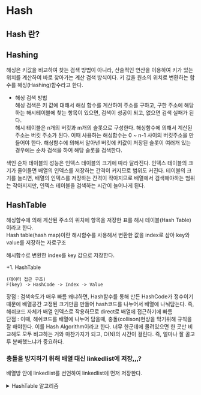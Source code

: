 # Hash

## Hash 란?

## Hashing

해싱은 키값을 비교하여 찾는 검색 방법이 아니라, 산술적인 연산을 이용하여 키가 있는 위치를 계산하여 바로 찾아가는 계산 검색 방식이다. 키 값을 원소의 위치로 변환하는 함수를 해싱(Hashing)함수라고 한다.

- 해싱 검색 방법  
해싱 검색은 키 값에 대해서 해싱 함수를 계산하여 주소를 구하고, 구한 주소에 해당하는 해시테이블에 찾는 항목이 있으면, 검색이 성공이 되고, 없으면 검색 실패가 된다.   
해시 테이블은 n개의 버킷과 m개의 슬롯으로 구성한다. 해싱함수에 의해서 계산된 주소는 버킷 주소가 된다. 이때 사용하는 해싱함수는 0 ~ n-1 사이의 버킷주소을 만들어야 한다. 해싱함수에 의해서 알아낸 버킷에 키값이 저장된 슬롯이 여러개 있는 경우에는 순차 검색을 하여 해당 슬롯을 검색한다.

색인 순차 테이블의 성능은 인덱스 테이블의 크기에 따라 달라진다. 인덱스 테이블의 크기가 줄어들면 배열의 인덱스를 저장하는 간격이 커지므로 범위도 커진다. 테이블의 크기를 늘리면, 배열의 인덱스를 저장하는 간격이 작아지므로 배열에서 검색해야하는 범위는 작아지지만, 인덱스 테이블을 검색하는 시간이 늘어나게 된다.

## HashTable
해싱함수에 의해 계산된 주소의 위치에 항목을 저장한 표를 해시 테이블(Hash Table)이라고 한다.  
Hash table(hash map)이란 해시함수를 사용해서 변환한 값을 index로 삼아 key와 value를 저장하는 자료구조

해시함수로 변환한 index를 key 값으로 저장한다.

+1. HashTable

    (데이터 접근 구조)
    F(key) -> HashCode -> Index -> Value

장점 : 검색속도가 매우 빠름 왜냐하면, Hash함수를 통해 만든 HashCode가 정수이기때문에 배열공간 고정된 크기만큼 만들어 hash코드를 나누어서 배열에 나눠담는다. 즉, 해쉬코드 자체가 배열 인덱스로 작용하므로 direct로 배열에 접근하기에 빠름  
단점 : 이때, 해쉬코드를 배열에 나누어 담을때, 충돌(collison)현상을 막기위해 규칙을 잘 해야한다. 이를 Hash Algorithm이라고 한다. 너무 한군데에 몰려있으면 한 곳만 비교해도 모두 비교하는 거와 마찬가지가 되고, O(N)의 시간이 걸린다. 즉, 얼마나 잘 골고루 분배했느냐가 중요하다.

### 충돌을 방지하기 위해 배열 대신 linkedlist에 저장,,,?
배열방 안에 linkedlist를 선언하여 linkedlist에 먼저 저장한다.

<details>
<summary>HashTable 알고리즘</summary>

```java
class HashTable{
    // 충돌을 방지하기 위해, 배열방에 바로 저장하지 않는다.
    // 배열방 안에 LinkedList을 선언하여 LinkedList에 먼저 저장한다.
    LinkedList<Node> [] data;

    class Node{
        String key;
        String value;

        public Node(String key, String value) {
            this.key = key;
            this.value = value;
        }

        public String getValue() {
            return this.value;
        }

        public void setValue(String value) {
            this.value = value;
        }
    }

    HashTable(int sizs) {
        this.data = new LinkedList[sizs];
    }

    // index를 hashcode로 변환
    int getHashCode(String key) {
        int hashCode = 0;
        for (char c : key.toCharArray()) { // 아스키 값을 가지고 옴
            hashCode += c;
        }
        return hashCode;
    }

    // Hashcode를 index로 변환
    int covertToIndex(int hashCode) {
        return hashCode % this.data.length;
    }

    Node searchKey(LinkedList<Node> list, String key) {
        if (list == null) return null;
        for (Node node : list) {
            if (node.key.equals(key)) return node;
        }
        return null;
    }

    void put(String key, String value) {
        int hashCode = getHashCode(key);
        int index = covertToIndex(hashCode);
        LinkedList<Node> list = this.data[index];
        if (list == null) {
            list = new LinkedList<>();
            data[index] = list;
        }
        Node node = searchKey(list, key); // 이미 존재하는지 확인
        if (node == null) list.addLast(new Node(key,value));
        else node.setValue(value);
    }

    String get(String key) {
        int hashcode = getHashCode(key);
        int index = covertToIndex(hashcode);
        LinkedList<Node> list = this.data[index];
        Node node = searchKey(list, key);
        return node == null ? "Not Found" : node.value;
    }
}
```
</details>    
<br>